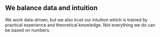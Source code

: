 ## We balance data and intuition

We work data-driven, but we also trust our intuition which is trained by practical experience and theoretical knowledge. Not everything we do can be based on numbers.
